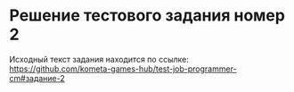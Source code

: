 # Решение тестового задания номер 2

Исходный текст задания находится по ссылке:
https://github.com/kometa-games-hub/test-job-programmer-cm#задание-2
